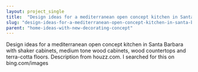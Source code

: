 ```yaml
---
layout: project_single
title:  "Design ideas for a mediterranean open concept kitchen in Santa Barbara with shaker cabinets, medium tone wood cabinets, wood countertops and terra-cotta floors. Description from houzz.com. I searched for this on bing.com/images"
slug: "design-ideas-for-a-mediterranean-open-concept-kitchen-in-santa-barbara-with-shaker-cabinets-medium"
parent: "home-ideas-with-new-decorating-concept"
---
```

Design ideas for a mediterranean open concept kitchen in Santa Barbara with shaker cabinets, medium tone wood cabinets, wood countertops and terra-cotta floors. Description from houzz.com. I searched for this on bing.com/images